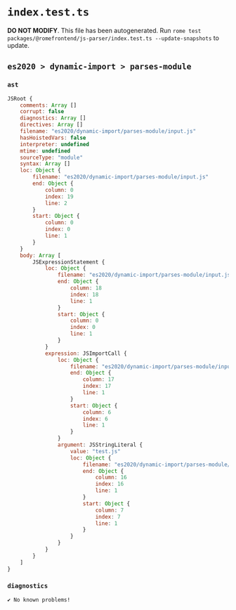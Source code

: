 # `index.test.ts`

**DO NOT MODIFY**. This file has been autogenerated. Run `rome test packages/@romefrontend/js-parser/index.test.ts --update-snapshots` to update.

## `es2020 > dynamic-import > parses-module`

### `ast`

```javascript
JSRoot {
	comments: Array []
	corrupt: false
	diagnostics: Array []
	directives: Array []
	filename: "es2020/dynamic-import/parses-module/input.js"
	hasHoistedVars: false
	interpreter: undefined
	mtime: undefined
	sourceType: "module"
	syntax: Array []
	loc: Object {
		filename: "es2020/dynamic-import/parses-module/input.js"
		end: Object {
			column: 0
			index: 19
			line: 2
		}
		start: Object {
			column: 0
			index: 0
			line: 1
		}
	}
	body: Array [
		JSExpressionStatement {
			loc: Object {
				filename: "es2020/dynamic-import/parses-module/input.js"
				end: Object {
					column: 18
					index: 18
					line: 1
				}
				start: Object {
					column: 0
					index: 0
					line: 1
				}
			}
			expression: JSImportCall {
				loc: Object {
					filename: "es2020/dynamic-import/parses-module/input.js"
					end: Object {
						column: 17
						index: 17
						line: 1
					}
					start: Object {
						column: 6
						index: 6
						line: 1
					}
				}
				argument: JSStringLiteral {
					value: "test.js"
					loc: Object {
						filename: "es2020/dynamic-import/parses-module/input.js"
						end: Object {
							column: 16
							index: 16
							line: 1
						}
						start: Object {
							column: 7
							index: 7
							line: 1
						}
					}
				}
			}
		}
	]
}
```

### `diagnostics`

```
✔ No known problems!

```
